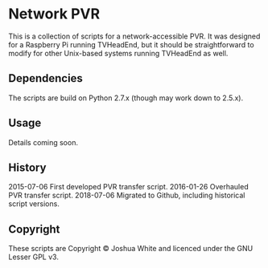 # Network PVR
This is a collection of scripts for a network-accessible PVR. It was designed for a Raspberry Pi running TVHeadEnd, but it should be straightforward to modify for other Unix-based systems running TVHeadEnd as well.

## Dependencies

The scripts are build on Python 2.7.x (though may work down to 2.5.x).

## Usage

Details coming soon.

## History

2015-07-06 First developed PVR transfer script.
2016-01-26 Overhauled PVR transfer script.
2018-07-06 Migrated to Github, including historical script versions.

## Copyright

These scripts are Copyright © Joshua White and licenced under the GNU Lesser GPL v3.